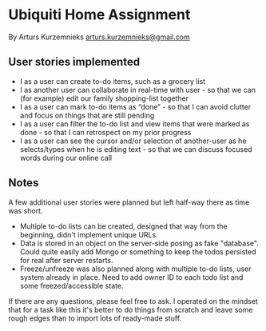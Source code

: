 # Ubiquiti Home Assignment

By Arturs Kurzemnieks <arturs.kurzemnieks@gmail.com>

## User stories implemented

- I as a user can create to-do items, such as a grocery list
- I as another user can collaborate in real-time with user - so that we can (for example) edit our family shopping-list together
- I as a user can mark to-do items as “done” - so that I can avoid clutter and focus on things that are still pending
- I as a user can filter the to-do list and view items that were marked as done - so that I can retrospect on my prior progress
- I as a user can see the cursor and/or selection of another-user as he selects/types when
he is editing text - so that we can discuss focused words during our online call


## Notes

A few additional user stories were planned but left half-way there as time was short.
- Multiple to-do lists can be created, designed that way from the beginning, didn't implement unique URLs. 
- Data is stored in an object on the server-side posing as fake "database". Could quite easily add Mongo or something to keep the todos persisted for real after server restarts.
- Freeze/unfreeze was also planned along with multiple to-do lists, user system already in place. Need to add owner ID to each todo list and some freezed/accessible state.

If there are any questions, please feel free to ask. I operated on the mindset that for a task
like this it's better to do things from scratch and leave some rough edges than to import lots of ready-made stuff.

